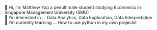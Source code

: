 👋 Hi, I’m Matthew Yap a penultimate student studying Economics in Singapore Management University (SMU)  
👀 I’m interested in ...  Data Analytics, Data Exploration, Data Interpretation  
🌱 I’m currently learning ...  How to use python in my own projects!
<!---
mattyapers/mattyapers is a ✨ special ✨ repository because its `README.md` (this file) appears on your GitHub profile.
You can click the Preview link to take a look at your changes.
--->
